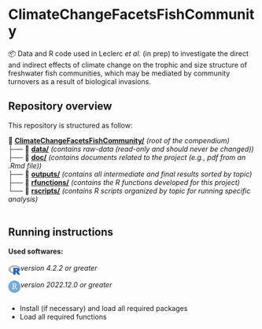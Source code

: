 # ClimateChangeFacetsFishCommunity
📦 Data and R code used in Leclerc *et al.* (in prep) to investigate the direct and indirect effects of climate change on the trophic and size structure of freshwater fish communities, which may be mediated by community turnovers as a result of biological invasions. 
<br />

## Repository overview
This repository is structured as follow:

:file_folder: [**ClimateChangeFacetsFishCommunity/**](https://github.com/CamilleLeclerc/ClimateChangeFacetsFishCommunity) *(root of the compendium)*  
├── :file_folder: [**data/**](https://github.com/CamilleLeclerc/ClimateChangeFacetsFishCommunity/tree/master/data) *(contains raw-data (read-only and should never be changed))*     
├── :file_folder: [**doc/**](https://github.com/CamilleLeclerc/ClimateChangeFacetsFishCommunity/tree/main/doc) *(contains documents related to the project (e.g., pdf from an .Rmd file))*  
├── :file_folder: [**outputs/**](https://github.com/CamilleLeclerc/ClimateChangeFacetsFishCommunity/tree/main/outputs) *(contains all intermediate and final results sorted by topic)*   
├── :file_folder: [**rfunctions/**](https://github.com/CamilleLeclerc/ClimateChangeFacetsFishCommunity/tree/main/rfunctions) *(contains the R functions developed for this project)*  
└── :file_folder: [**rscripts/**](https://github.com/CamilleLeclerc/ClimateChangeFacetsFishCommunity/tree/master/rscripts) *(contains R scripts organized by topic for running specific analysis)*  
<br />

## Running instructions
**Used softwares:**  
<br />
<img align="left" width="25" src="https://github.com/devicons/devicon/blob/master/icons/r/r-original.svg">*version 4.2.2 or greater*
<br />
<br />
<img align="left" width="25" src="https://github.com/devicons/devicon/blob/master/icons/rstudio/rstudio-original.svg">*version 2022.12.0 or greater* 
<br />
<br />
* Install (if necessary) and load all required packages
* Load all required functions
<br />


